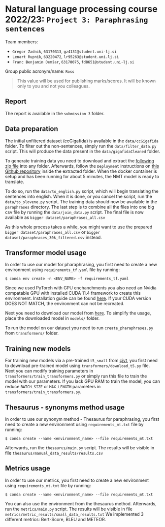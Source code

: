 # Natural language processing course 2022/23: `Project 3: Paraphrasing sentences`

Team members:

* `Gregor Zadnik`, `63170313`, `gz4131@student.uni-lj.si`
* `Lenart Rupnik`, `63220472`, `lr95263@student.uni.lj.si`
* `Franc Benjamin Demšar`, `63170075`, `fd8651@student.uni-lj.si`

Group public acronym/name: `Ross`

> This value will be used for publishing marks/scores. It will be known only to you and not you colleagues.

## Report

The report is available in the `submission 3` folder.

## Data preparation

The initial unfiltered dataset (ccGigafida) is available in the `data/ccGigafida` folder. To filter out the non-sentences, simply run the `data/filter_data.py` script.
This will produce the data present in the `data/gigafidaCleaned` folder.

To generate training data you need to download and extract the [following zip file](https://drive.google.com/file/d/1VoHoFJv52mxa9Ebr7-vjEXtufiRLoyBp/view?usp=sharing) into any folder. Afterwards, follow the `Deployment` instructions on [this Github repository](https://github.com/clarinsi/Slovene_NMT) inside the extracted folder. When the docker container is setup and has been running for about 5 minutes, the NMT model is ready to translate.

To do so, run the `data/to_english.py` script, which will begin translating the sentences into english. When it is done, or you cancel the script, run the `data/to_slovene.py` script. The training data should now be available in the `paraphrases` directory. The last step is to combine all the files into one big csv file by running the `data/join_data.py` script. The final file is now available as `bigger dataset/paraphrases_all.csv`

As this whole process takes a while, you might want to use the prepared `bigger dataset/paraphrases_all.csv` or `bigger dataset/paraphrases_30k_filtered.csv` instead.

## Transformer model usage

In order to use our model for pharaphrasing, you first need to create a new environment using `requirements_tf.yaml` file by running:
```
$ conda env create -n <ENV_NAME> -f requirements_tf.yaml
```

Since we used PyTorch with GPU enchanchments you also need an Nvidia compatable GPU with installed CUDA 11.4 framework to create this environment. Installation guide can be found [here](https://docs.nvidia.com/cuda/cuda-installation-guide-microsoft-windows/index.html). If your CUDA version DOES NOT MATCH, the environment can not be recreated.

Next you need to download our model from [here](https://drive.google.com/file/d/14ArLqplnn1WAA34IkjTq3p1jod6fYX4j/view?usp=sharing). To simplify the usage, place the downloaded model in `models/` folder.

To run the model on our dataset you need to run `create_pharaphrases.py` from `transformers/` folder.

## Training new models

For training new models via a pre-trained `t5_small` from [cjvt](https://huggingface.co/cjvt/t5-sl-small), you first need to download pre-trained model using `transformers/download_t5.py` file. Next you can modify training parameters in `transformers/train_transformers.py` or simply run this file to train the model with our parameters. If you lack GPU RAM to train the model, you can reduce `BATCH_SIZE` or `MAX_LENGTH` parameters in `transformers/train_transformers.py`.

## Thesaurus - synonyms method usage

In order to use our synonym method - Thesaurus for paraphrasing, you first need to create a new environment using `requirements_mt.txt` file by running:

```
$ conda create --name <environment_name> --file requirements_mt.txt
```
Afterwards, run the `thesaurus/main.py` script. The results will be visible in file `thesaurus/manual_data_results/results.csv`

## Metrics usage

In order to use our metrics, you first need to create a new environment using `requirements_mt.txt` file by running:

```
$ conda create --name <environment_name> --file requirements_mt.txt
```

You can also use the environment from the thesaurus method.
Afterwards, run the `metrics/main.py` script. The results will be visible in file `metrics/metric_results/small_data_results.txt`
We implemented 3 different metrics: Bert-Score, BLEU and METEOR.
